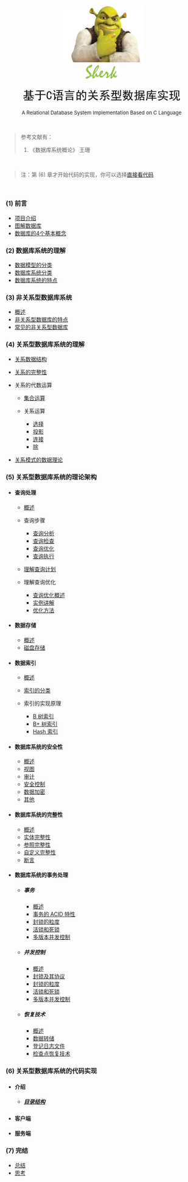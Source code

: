 
<div align="center">

<img width="220px" src="https://github.com/Lvsi-China/Sherk/raw/master/extra/image/logo/sherk.jpeg">

<br/>

<img width="90px" src="https://github.com/Lvsi-China/Sherk/raw/master/extra/image/logo/1.jpg">

</div>

<br/>

<div align="center">
<img height="40px" src="https://github.com/Lvsi-China/Sherk/raw/master/extra/image/logo/2.jpg">
<p><font size=2>A Relational Database System Implementation Based on C Language</font></p>
</div>


<br>

> 参考文献有： <br>
> 1. 《数据库系统概论》 王珊
>
>

<br>

> 注：第 (6) 章才开始代码的实现，你可以选择[直接看代码](https://note.youdao.com/)

<br>

### (1) 前言
- [项目介绍](https://note.youdao.com/)
- [图解数据库](https://note.youdao.com/)
- [数据库的4个基本概念](https://note.youdao.com/)

### (2) 数据库系统的理解

- [数据模型的分类](https://note.youdao.com/)
- [数据库系统分类](https://note.youdao.com/)
- [数据库系统的特点](https://note.youdao.com/)

### (3) 非关系型数据库系统

- [概述](https://note.youdao.com/)
- [非关系型数据库的特点](https://note.youdao.com/)
- [常见的非关系型数据库](https://note.youdao.com/)

### (4) 关系型数据库系统的理解

- [关系数据结构](https://note.youdao.com/)
- [关系的完整性](https://note.youdao.com/)

- 关系的代数运算
    - [集合运算](https://note.youdao.com/)

    - 关系运算
        - [选择](https://note.youdao.com/)
        - [投影](https://note.youdao.com/)
        - [连接](https://note.youdao.com/)
        - [除](https://note.youdao.com/)

- [关系模式的数据理论](https://note.youdao.com/)


### (5) 关系型数据库系统的理论架构

- #### 查询处理

    - [概述](https://note.youdao.com/)

    - 查询步骤

        - [查询分析](https://note.youdao.com/)
        - [查询检查](https://note.youdao.com/)
        - [查询优化](https://note.youdao.com/)
        - [查询执行](https://note.youdao.com/)

    - [理解查询计划](https://note.youdao.com/)

    - 理解查询优化

        - [查询优化概述](https://note.youdao.com/)
        - [实例讲解](https://note.youdao.com/)
        - [优化方法](https://note.youdao.com/)


- #### 数据存储

    - [概述](https://note.youdao.com/)
    - [磁盘存储](https://note.youdao.com/)

- #### 数据索引

    - [概述](https://note.youdao.com/)
    - [索引的分类](https://note.youdao.com/)

    - 索引的实现原理

        - [B 树索引](https://note.youdao.com/)
        - [B+ 树索引](https://note.youdao.com/)
        - [Hash 索引](https://note.youdao.com/)

- #### 数据库系统的安全性

    - [概述](https://note.youdao.com/)
    - [视图](https://note.youdao.com/)
    - [审计](https://note.youdao.com/)
    - [安全控制](https://note.youdao.com/)
    - [数据加密](https://note.youdao.com/)
    - [其他](https://note.youdao.com/)

- #### 数据库系统的完整性

    - [概述](https://note.youdao.com/)
    - [实体完整性](https://note.youdao.com/)
    - [参照完整性](https://note.youdao.com/)
    - [自定义完整性](https://note.youdao.com/)
    - [断言](https://note.youdao.com/)


- #### 数据库系统的事务处理

    - ##### 事务

        - [概述](https://note.youdao.com/)
        - [事务的 ACID 特性](https://note.youdao.com/)
        - [封锁的粒度](https://note.youdao.com/)
        - [活锁和死锁](https://note.youdao.com/)
        - [多版本并发控制](https://note.youdao.com/)

    - ##### 并发控制

        - [概述](https://note.youdao.com/)
        - [封锁及其协议](https://note.youdao.com/)
        - [封锁的粒度](https://note.youdao.com/)
        - [活锁和死锁](https://note.youdao.com/)
        - [多版本并发控制](https://note.youdao.com/)

    - ##### 恢复技术

        - [概述](https://note.youdao.com/)
        - [数据转储](https://note.youdao.com/)
        - [登记日志文件](https://note.youdao.com/)
        - [检查点恢复技术](https://note.youdao.com/)


### (6) 关系型数据库系统的代码实现

- #### 介绍

    - ##### [目录结构](https://note.youdao.com/)

- #### 客户端

- #### 服务端



### (7) 完结
- [总结](https://note.youdao.com/)
- [思考](https://note.youdao.com/)